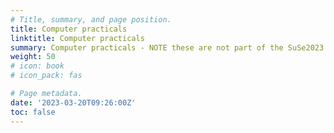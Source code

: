 ```yaml
---
# Title, summary, and page position.
title: Computer practicals
linktitle: Computer practicals
summary: Computer practicals - NOTE these are not part of the SuSe2023 course!
weight: 50
# icon: book
# icon_pack: fas

# Page metadata.
date: '2023-03-20T09:26:00Z'
toc: false
---
```

